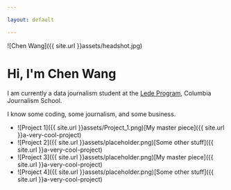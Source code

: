 ```yaml
---

layout: default

---
```

![Chen Wang]({{ site.url }}assets/headshot.jpg)

# Hi, I'm Chen Wang

I am currently a data journalism student at the [Lede Program](http://ledeprogram.com), Columbia Journalism School.

I know some coding, some journalism, and some business. 


* ![Project 1]({{ site.url }}assets/Project_1.png)[My master piece]({{ site.url }}a-very-cool-project)
* ![Project 2]({{ site.url }}assets/placeholder.png)[Some other stuff]({{ site.url }}a-very-cool-project)
* ![Project 3]({{ site.url }}assets/placeholder.png)[My master piece]({{ site.url }}a-very-cool-project)
* ![Project 4]({{ site.url }}assets/placeholder.png)[Some other stuff]({{ site.url }}a-very-cool-project)